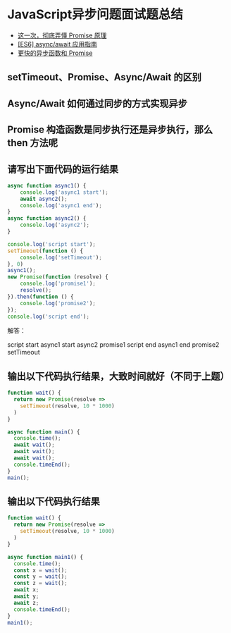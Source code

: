 # JavaScript异步问题面试题总结

* [这一次，彻底弄懂 Promise 原理](https://juejin.im/post/5d6f7c83e51d4561c541a712)
* [[ES6] async/await 应用指南](https://juejin.im/post/5b4220f46fb9a04f8a216b31)
* [更快的异步函数和 Promise](https://v8.js.cn/blog/fast-async/)

## setTimeout、Promise、Async/Await 的区别

## Async/Await 如何通过同步的方式实现异步

## Promise 构造函数是同步执行还是异步执行，那么 then 方法呢

## 请写出下面代码的运行结果

``` js
async function async1() {
    console.log('async1 start');
    await async2();
    console.log('async1 end');
}
async function async2() {
    console.log('async2');
}

console.log('script start');
setTimeout(function () {
    console.log('setTimeout');
}, 0)
async1();
new Promise(function (resolve) {
    console.log('promise1');
    resolve();
}).then(function () {
    console.log('promise2');
});
console.log('script end');
```

解答：

script start
async1 start
async2
promise1
script end
async1 end
promise2
setTimeout

## 输出以下代码执行结果，大致时间就好（不同于上题）

``` js
function wait() {
  return new Promise(resolve =>
    setTimeout(resolve, 10 * 1000)
  )
}

async function main() {
  console.time();
  await wait();
  await wait();
  await wait();
  console.timeEnd();
}
main();
```

## 输出以下代码执行结果

``` js
function wait() {
  return new Promise(resolve =>
    setTimeout(resolve, 10 * 1000)
  )
}

async function main1() {
  console.time();
  const x = wait();
  const y = wait();
  const z = wait();
  await x;
  await y;
  await z;
  console.timeEnd();
}
main1();
```

